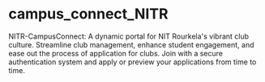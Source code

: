 # campus_connect_NITR
NITR-CampusConnect: A dynamic portal for NIT Rourkela's vibrant club culture. Streamline club management, enhance student engagement, and ease out the process of application for clubs. Join with a secure authentication system and apply or preview your applications from time to time.
